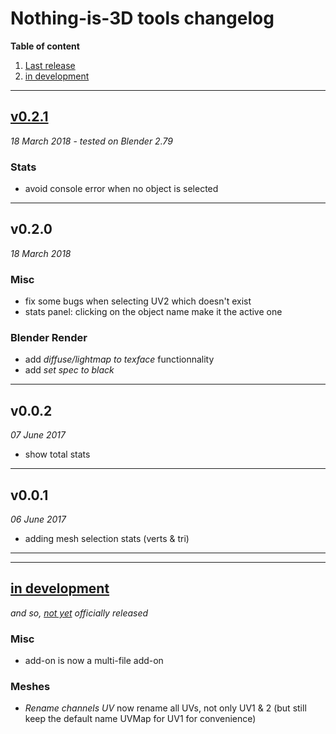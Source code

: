 # Nothing-is-3D tools changelog


**Table of content**

1. <a href="#last-v">Last release</a>
2. <a href="#in-dev">in development</a>

---

## [v0.2.1](last-v)

*18 March 2018* - *tested on Blender 2.79*

### Stats

- avoid console error when no object is selected

---

## v0.2.0

*18 March 2018*

### Misc

- fix some bugs when selecting UV2 which doesn't exist
- stats panel: clicking on the object name make it the active one

### Blender Render

- add *diffuse/lightmap to texface* functionnality
- add *set spec to black*

---

## v0.0.2

*07 June 2017*

- show total stats

---

## v0.0.1

*06 June 2017*

- adding mesh selection stats (verts & tri)

---
---

## [in development](in-dev)

*and so, [not yet](https://github.com/Vinc3r/BlenderScripts/tree/master/src) officially released*

### Misc

- add-on is now a multi-file add-on

### Meshes

- *Rename channels UV* now rename all UVs, not only UV1 & 2 (but still keep the default name UVMap for UV1 for convenience)
